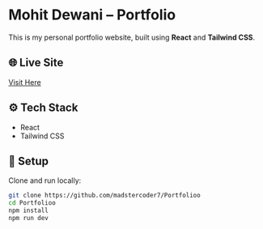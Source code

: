 # Mohit Dewani – Portfolio

This is my personal portfolio website, built using **React** and **Tailwind CSS**.

## 🌐 Live Site
[Visit Here]()

## ⚙️ Tech Stack
- React
- Tailwind CSS

## 🚀 Setup
Clone and run locally:
```bash
git clone https://github.com/madstercoder7/Portfolioo
cd Portfolioo
npm install
npm run dev
